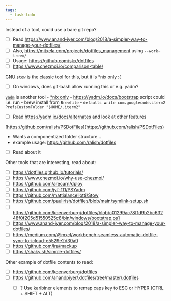 ```yaml
---
tags:
  - task-todo
---
```

Instead of a tool, could use a bare git repo?
- [ ] Read https://www.anand-iyer.com/blog/2018/a-simpler-way-to-manage-your-dotfiles/
- [ ] Also, https://mitxela.com/projects/dotfiles_management using `--work-tree=/`
- [ ] Usage: https://github.com/skx/dotfiles
- [ ] https://www.chezmoi.io/comparison-table/

[GNU `stow`](https://www.gnu.org/software/stow/) is the classic tool for this, but it is \*nix only :(
- [ ] On windows, does git-bash allow running this or e.g. yadm?

[`yadm`](https://github.com/TheLocehiliosan/yadm) is another tool
	- [\*nix only](https://github.com/TheLocehiliosan/yadm/issues/363)
	- https://yadm.io/docs/bootstrap script could i.e. run
		- brew install from `Brewfile`
		- `defaults write com.googlecode.iterm2 PrefsCustomFolder "$HOME/.iterm2"`
- [ ] Read https://yadm.io/docs/alternates and look at other features


[https://github.com/ralish/PSDotFiles](https://github.com/ralish/PSDotFiles)  
- Wants a componentized folder structure...
- example usage: https://github.com/ralish/dotfiles
- [ ] Read about it

Other tools that are interesting, read about:
- [ ] https://dotfiles.github.io/tutorials/
- [ ] https://www.chezmoi.io/why-use-chezmoi/
- [ ] https://github.com/arecarn/dploy
- [ ] https://github.com/jyf-111/PSYadm
- [ ] https://github.com/mattialancellotti/Stow
- [ ] https://github.com/paulirish/dotfiles/blob/main/symlink-setup.sh
- [ ] https://github.com/koenverburg/dotfiles/blob/c01299ac78f1d9b2bc63248f0f205d51550525c8/bin/windows/bootstrap.ps1
- [ ] https://www.anand-iyer.com/blog/2018/a-simpler-way-to-manage-your-dotfiles/
- [ ] https://medium.com/@mxcl/workbench-seamless-automatic-dotfile-sync-to-icloud-e5529e2d30a0
- [ ] https://github.com/lra/mackup
- [ ] https://shaky.sh/simple-dotfiles/

Other example of dotfile contents to read:
- [ ] https://github.com/koenverburg/dotfiles
- [ ] https://github.com/anandpiyer/.dotfiles/tree/master/.dotfiles
	- [ ] ? Use karibiner elements to remap caps key to ESC or HYPER (CTRL + SHIFT + ALT)

